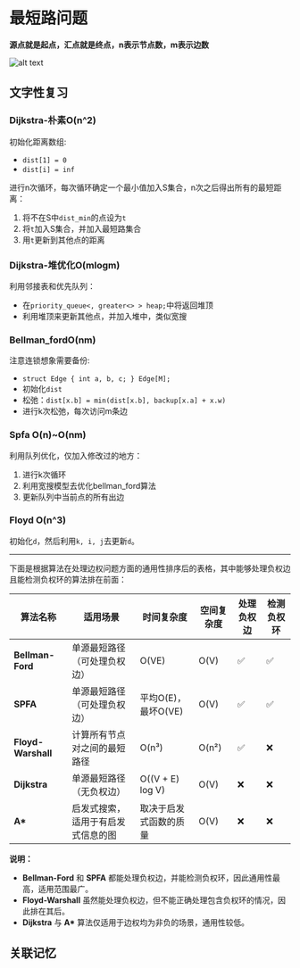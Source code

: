 # 最短路问题

**源点就是起点，汇点就是终点，n表示节点数，m表示边数**

![alt text](1833_db6dffa81d-37ff39642fd8f74476ddcd99944d1b4.png)




## 文字性复习

### Dijkstra-朴素O(n^2)

初始化距离数组:
- `dist[1] = 0`
- `dist[i] = inf`

进行n次循环，每次循环确定一个最小值加入S集合，n次之后得出所有的最短距离：
1. 将不在S中`dist_min`的点设为`t`
2. 将`t`加入S集合，并加入最短路集合
3. 用`t`更新到其他点的距离

### Dijkstra-堆优化O(mlogm)

利用邻接表和优先队列：
- 在`priority_queue<, greater<> > heap;`中将返回堆顶
- 利用堆顶来更新其他点，并加入堆中，类似宽搜

### Bellman_fordO(nm)

注意连锁想象需要备份:
- `struct Edge { int a, b, c; } Edge[M];`
- 初始化`dist`
- 松弛：`dist[x.b] = min(dist[x.b], backup[x.a] + x.w)`
- 进行k次松弛，每次访问m条边

### Spfa O(n)~O(nm)

利用队列优化，仅加入修改过的地方：
1. 进行k次循环
2. 利用宽搜模型去优化bellman_ford算法
3. 更新队列中当前点的所有出边

### Floyd O(n^3)

初始化`d`，然后利用`k, i, j`去更新`d`。


---

下面是根据算法在处理边权问题方面的通用性排序后的表格，其中能够处理负权边且能检测负权环的算法排在前面：

| 算法名称           | 适用场景                          | 时间复杂度             | 空间复杂度             | 处理负权边 | 检测负权环 |
| ------------------ | --------------------------------- | ---------------------- | ---------------------- | ---------- | ---------- |
| **Bellman-Ford**   | 单源最短路径（可处理负权边）      | O(VE)                  | O(V)                   | ✅         | ✅         |
| **SPFA**           | 单源最短路径（可处理负权边）      | 平均O(E)，最坏O(VE)    | O(V)                   | ✅         | ✅         |
| **Floyd-Warshall** | 计算所有节点对之间的最短路径      | O(n³)                  | O(n²)                  | ✅         | ❌         |
| **Dijkstra**       | 单源最短路径（无负权边）          | O((V + E) log V)       | O(V)                   | ❌         | ❌         |
| **A\***            | 启发式搜索，适用于有启发式信息的图 | 取决于启发式函数的质量 | O(V)                   | ❌         | ❌         |

**说明：**

- **Bellman-Ford** 和 **SPFA** 都能处理负权边，并能检测负权环，因此通用性最高，适用范围最广。  
- **Floyd-Warshall** 虽然能处理负权边，但不能正确处理包含负权环的情况，因此排在其后。  
- **Dijkstra** 与 **A\*** 算法仅适用于边权均为非负的场景，通用性较低。
  
## 关联记忆

